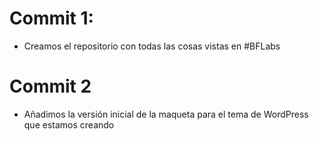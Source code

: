 # Commit 1:
* Creamos el repositorio con todas las cosas vistas en #BFLabs

# Commit 2
* Añadimos la versión inicial de la maqueta para el tema de WordPress que estamos creando